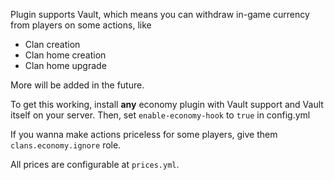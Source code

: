 Plugin supports Vault,  which means you can withdraw in-game currency from players on some actions, like

- Clan creation
- Clan home creation
- Clan home upgrade

More will be added in the future.

To get this working, install **any** economy plugin with Vault support and Vault itself on your server.
Then, set `enable-economy-hook` to `true` in config.yml

If you wanna make actions priceless for some players, give them `clans.economy.ignore` role.

All prices are configurable at `prices.yml`.